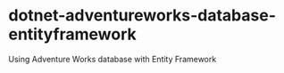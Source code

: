 # dotnet-adventureworks-database-entityframework
 Using Adventure Works database with Entity Framework
